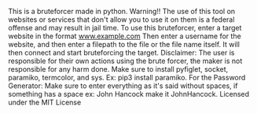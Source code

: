 This is a bruteforcer made in python.
Warning!! The use of this tool on websites or services that don't allow you to use it on them is a federal offense and may result in jail time.
To use this bruteforcer, enter a target website in the format www.example.com
Then enter a username for the website, and then enter a filepath to the file or the file name itself.
It will then connect and start bruteforcing the target.
Disclaimer: The user is responsible for their own actions using the brute forcer, the maker is not responsible for any harm done.
Make sure to install pyfiglet, socket, paramiko, termcolor, and sys. Ex: pip3 install paramiko.
For the Password Generator: 
Make sure to enter everything as it's said without spaces, if something has a space ex: John Hancock make it JohnHancock. 
Licensed under the MIT License
